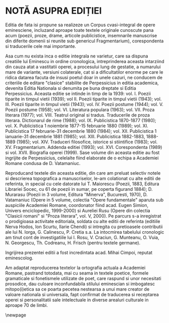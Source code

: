 # NOTĂ ASUPRA EDIȚIEI

Editia de fata isi propune sa realizeze un Corpus cvasi-integral de opere eminesciene, incluzand aproape toate textele originale cunoscute pana acum (poezii, proze, drame, articole publicistice, insemnarile manuscrise din diferite domenii si reunite sub genericul Fragmentarium), corespondenta si traducerile cele mai importante.

Asa cum nu exista inca o editie integrala ne varietur, care sa dispuna creatiile lui Eminescu in ordine cronologica, intreprinderea aceasta intarziind din cauza atat a vastitatii operei, a procesului lung de gestatie, a numarului mare de variante, versiuni colaterale, cat si a dificultatilor enorme pe care le ridica datarea facuta de insusi poetul doar in unele cazuri, ne conducem de criteriile de editare "clasice" stabilite de Perpessicius in editia academica, devenita Editia Nationala si denumita pe buna dreptate si Editia Perpessicius. Aceasta editie se intinde in timp de la 1939: vol. I. Poezii tiparite in timpul vietii (1939); vol II. Poezii tiparite in timpul vietii (1943); vol. III. Poezii tiparite in timpul vietii (1943); vol. IV. Poezii postume (1944); vol. V. Poezii postume (1958); vol. VI. Literatura populara (1963); vol. VII. Proza literara (1977); vol. VIII. Teatrul original si tradus. Traducerile de proza literara. Dictionarul de rime (1988); vol. IX. Publicistica 1870-1877 (1980); vol. X. Publicistica 1 noiembrie 1877-15 februarie 1880 (1989); vol. XI. Publicistica 17 februarie-31 decembrie 1880 (1984); vol. XII. Publicistica 1 ianuarie-31 decembrie 1881 (1985); vol. XIII. Publicistica 1882-1883, 1888-1889 (1985); vol. XIV. Traduceri filosofice, istorice si stiintifice (1983); vol. XV. Fragmentarium. Addenda editiei (1993); vol. XVI. Corespondenta (1989) si vol. XVII. Biografia operei (1999). Sase volume din aceasta editie au fost ingrijite de Perpessicius, celelalte fiind elaborate de o echipa a Academiei Romane condusa de D. Vatamaniuc.

Reproducand textele din aceasta editie, din care am preluat selectiv notele si descrierea topografica a manuscriselor, le-am colationat cu alte editii de referinta, in special cu cele datorate lui T. Maiorescu (Poezii, 1883, Editura Librariei Socec, cu 61 de poezii in sumar, pe coperta figurand 1884); D. Murarasu (Poezii in 3 volume, Editura "Minerva", Bucuresti, 1970), D. Vatamaniuc (Opere in 5 volume, colectia "Opere fundamentale" aparuta sub auspiciile Academiei Romane, coordonator fiind acad. Eugen Simion, Univers enciclopedic, 1999-2000) si Aureliei Rusu (Opere din colectia "Clasicii romani" si "Proza literara", vol. V, 2000). Pe parcurs s-a inregistrat o prodigioasa activitate editoriala, soldata cu alte editii de referinta (editiile Nerva Hodos, Ion Scurtu, Ilarie Chendi) si intregita cu pretioasele contributii ale lui N. Iorga, G. Calinescu, P. Cretia s.a. La intocmirea tabelului cronologic am tinut cont de investigatiile lui I. Rosu, V. Craciun, G. Munteanu, O. Vuia, N. Georgescu, Th. Codreanu, H. Frisch (pentru textele germane).

Ingrijirea prezentei editii a fost incredintata acad. Mihai Cimpoi, reputat eminescolog.

Am adaptat reproducerea textelor la ortografia actuala a Academiei Romane, pastrand totodata, mai cu seama in textele poetice, formele gramaticale si fonetismele utilizate de poet, care raspund si unor necesitati prosodice, dau culoare inconfundabila stilului eminescian si imbogatesc mitopo(i)etica sa ce poarta pecetea nestearsa a unui mare creator de valoare nationala si universala, fapt confirmat de traducerea si receptarea operei si personalitatii sale intelectuale in diverse arealuri culturale in aproape 70 de limbi.

\newpage